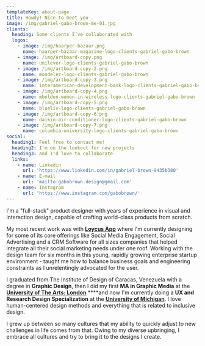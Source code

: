 ```yaml
---
templateKey: about-page
title: Howdy! Nice to meet you
image: /img/gabriel-gabo-brown-me-01.jpg
clients:
  heading: Some clients I’ve collaborated with
  logos:
    - image: /img/haarper-bazaar.png
      name: haarper-bazaar-magazine-logo-clients-gabriel-gabo-brown
    - image: /img/artboard-copy.png
      name: unilever-logo-clients-gabriel-gabo-brown
    - image: /img/artboard-copy-2.png
      name: mondelez-logo-clients-gabriel-gabo-brown
    - image: /img/artboard-copy-3.png
      name: interamerican-development-bank-logo-clients-gabriel-gabo-brown
    - image: /img/artboard-copy-4.png
      name: mbolden-women-in-wireless-logo-clients-gabriel-gabo-brown
    - image: /img/artboard-copy-5.png
      name: blueliv-logo-clients-gabriel-gabo-brown
    - image: /img/artboard-copy-6.png
      name: daikin-air-conditioner-logo-clients-gabriel-gabo-brown
    - image: /img/artboard-copy-7.png
      name: columbia-university-logo-clients-gabriel-gabo-brown
social:
  heading1: Feel free to contact me!
  heading2: I'm on the lookout for new projects
  heading3: and I'd love to collaborate
  links:
    - name: Linkedin
      url: 'https://www.linkedin.com/in/gabriel-brown-9435b380'
    - name: E-mail
      url: 'mailto:gabobrown.design@gmail.com'
    - name: Instagram
      url: 'https://www.instagram.com/gabobrown/'
---
```

I'm a "full-stack" product designer with years of experience in visual and interaction design, capable of crafting world-class products from scratch.

My most recent work was with [**Loycus App**](https://www.loycus.com) where I'm currently designing for some of its core offerings like Social Media Engagement, Social Advertising and a CRM Software for all sizes companies that helped integrate all their social marketing needs under one roof. Working with the design team for six months in this young, rapidly growing enterprise startup environment - taught me how to balance business goals and engineering constraints as I unrelentingly advocated for the user.

I graduated from The Institute of Design of Caracas, Venezuela with a degree in **Graphic Design**, then I did my first **MA in Graphic Media** at the [**University of The Arts: London**](https://www.arts.ac.uk) ****and now I'm currently doing a **UX and Research Design Specialization** at the [**University of Michigan**](https://umich.edu). I love human-centered design methods and everything that is related to inclusive design.

I grew up between so many cultures that my ability to quickly adjust to new challenges in life comes from that. Owing to my diverse upbringing, I embrace all cultures and try to bring it to the designs I create.
